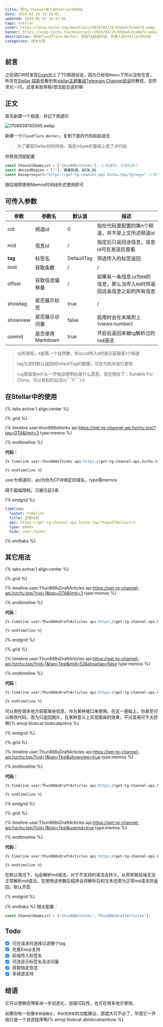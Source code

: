 ```yaml
---
title: 把Tg Channel接入到Stellar时间线
date: 2024-02-25 13:19:01
updated: 2024-02-25 14:43:01
tags: Stellar
cover: https://onep.hzchu.top/mount/pic/2024/02/25/65dadc3ca6e74.webp
banner: https://onep.hzchu.top/mount/pic/2024/02/25/65dadc3ca6e74.webp
description: 使用Cloudflare Worker，获取Tg频道内容，并接入到Stellar时间线
categories: 技术分享
---
```


## 前言

之前调CW时发现[Cyan](https://blog.eurekac.cn/)加上了TG频道说说，因为已经有`Memos`了所以没有在意，昨天在[Stellar 探索号](https://xaoxuu.com/wiki/stellar/articles.html)看到有[stellar主题集成Telegram Channel说说](https://blog.lvbyte.top/posts/11214/)的教程，忽然灵光一闪，这拿来放草稿/想法挺合适的嘛



## 正文

首先新建一个频道，并记下频道ID

![1708839745065.webp](https://onep.hzchu.top/mount/pic/2024/02/25/65dad341bacfd.webp)

新建一个`Cloudflare Worker`，复制下面的代码粘贴进去

> 为了兼容Stellar的时间线，我在lvbyte的基础上改了点代码

<script src="https://faster-gist.hzchu.top/thun888/67d8cdf1296d8dc252e9fc5607e4daf6.js"></script>

并修改顶部配置

```js
const ChannelNameList = ['thun888sthinks']; //频道ID，可添加多个
const deniedRegion = [""]; 屏蔽区域，如CN,US
const baseproxyurl="https://get-tg-channel-api.hzchu.top/?proxy=" //将中间域名替换为你为worker绑定的域名
```

随后按照使用Memos时间线形式使用即可

## 可传入参数

| 参数        | 参数名           | 默认值     | 描述                                                         |
| ----------- | ---------------- | ---------- | ------------------------------------------------------------ |
| cid         | 频道id           | 0          | 指在代码里配置的第n个频道，并不是上文所述频道id              |
| mid         | 信息id           | /          | 指定后只返回该信息，信息id可在发送后查看                     |
| **tag**     | 标签名           | DefaultTag | 筛选传入的标签返回                                           |
| limit       | 获取条数         | /          | /                                                            |
| offset | 获取信息偏移量     | /          | 如果有一条信息`id`为`80`的信息，那么当传入`80`时将返回这条信息之前的所有信息 |
| showtag     | 是否展示标签     | true       | /                                                            |
| showview    | 是否展示访问量   | false      | 启用时会在末尾附上(views:number)                             |
| usemd       | 是否使用Markdown | true       | 开启后返回未被tg解析过的md语法                               |

> 众所周知，`0`是第一个自然数，所以cid传入`0`时表示获取第1个频道
>
>  tag为空时默认返回#DefaultTag的数据，可在代码中自行更改
>
> `tag`原版是`#SFCN`,一开始没想明白是什么意思，现在明白了：Suitable For China，可以有别的玩法o(￣▽￣)ｄ

## 在Stellar中的使用

{% tabs active:1 align:center %}
<!-- tab 在独立页面内使用 -->

{% grid %}
<!-- cell -->

{% timeline user:thun888sthinks api:https://get-tg-channel-api.hzchu.top/?tag=DTA&limit=3 type:memos %}

{% endtimeline %}

<!-- cell -->

**代码：**

```markdown
{% timeline user:thun888sthinks api:https://get-tg-channel-api.hzchu.top/?tag=DTA&limit=3 type:memos %}

{% endtimeline %}
```

user为频道ID，api为你为CFW绑定的域名，type填memos

碍于篇幅限制，只展示前3条

{% endgrid %}

<!-- tab 添加为小部件 -->

```yaml /source/_data/widgets.yml
timeline:
  layout: timeline
  title: 近期动态
  api: https://get-tg-channel-api.hzchu.top/?tag=DTA&limit=3
  type: memos
  hide: user,footer	
```

{% endtabs %}

## 其它用法

{% tabs active:1 align:center %}
<!-- tab 获取其它频道 -->
{% grid %}
<!-- cell -->

{% timeline user:Thun888sDraftArticles api:https://get-tg-channel-api.hzchu.top/?cid=1&tag=DTA&limit=3 type:memos %}

{% endtimeline %}

<!-- cell -->

**代码：**

```markdown
{% timeline user:Thun888sDraftArticles api:https://get-tg-channel-api.hzchu.top/?cid=1&tag=DTA&limit=3 type:memos %}

{% endtimeline %}
```

{% endgrid %}
<!-- tab 指定获取某条信息 -->
{% grid %}
<!-- cell -->

{% timeline user:Thun888sDraftArticles api:https://get-tg-channel-api.hzchu.top/?cid=1&tag=Test&mid=52&showtag=false type:memos %}

{% endtimeline %}

<!-- cell -->

**代码：**

```markdown
{% timeline user:Thun888sDraftArticles api:https://get-tg-channel-api.hzchu.top/?cid=1&tag=Test&mid=52&showtag=false type:memos %}

{% endtimeline %}
```

可以用在很多地方获取某些信息，作为某种接口来使用。在这一基础上，你甚至可以修改代码，改为只返回图片，在某种意义上实现图床的效果，不过滥用可不太好啊{% emoji blobcat blobcatpolice %}


{% endgrid %}

<!-- tab 展示访问量 -->
{% grid %}
<!-- cell -->

{% timeline user:Thun888sDraftArticles api:https://get-tg-channel-api.hzchu.top/?cid=1&tag=Test&showview=true type:memos %}

{% endtimeline %}

<!-- cell -->

**代码：**

```markdown
{% timeline user:Thun888sDraftArticles api:https://get-tg-channel-api.hzchu.top/?cid=1&tag=Test&showview=true type:memos %}

{% endtimeline %}
```

{% endgrid %}

<!-- tab 使用Markdown -->
{% grid %}
<!-- cell -->

{% timeline user:Thun888sDraftArticles api:https://get-tg-channel-api.hzchu.top/?cid=1&tag=Test&usemd=true type:memos %}

{% endtimeline %}

<!-- cell -->

**代码：**

```markdown
{% timeline user:Thun888sDraftArticles api:https://get-tg-channel-api.hzchu.top/?cid=1&tag=Test&usemd=true type:memos %}

{% endtimeline %}
```

在默认情况下，tg会解析md语法，对于不支持的语法会转义，从而导致前端无法正常解析md语法，在使用该参数后程序会将解析后的文本还原为正常md语法并返回。默认开启

{% endgrid %}

{% endtabs %}
相关配置：

```js
const ChannelNameList = ['thun888sthinks','Thun888sDraftArticles'];
```

## Todo

- [x] 可在请求时选择过滤哪个tag
- [x] 完善Emoji支持
- [x] 前端传入标签名
- [x] 可选显示标签名及访问量
- [x] 获取指定信息
- [x] 多频道支持

## 结语

它可以使静态博客进一步动态化，加强可玩性，也可在很多地方使用。

如果你有一些像`多频道融合`，`多标签获取`的功能建议，那就大可不必了，毕竟它一开始只是一个说说程序啊{% emoji blobcat ablobcatrainbow %}

